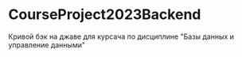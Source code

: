 # CourseProject2023Backend
Кривой бэк на джаве для курсача по дисциплине "Базы данных и управление данными"
